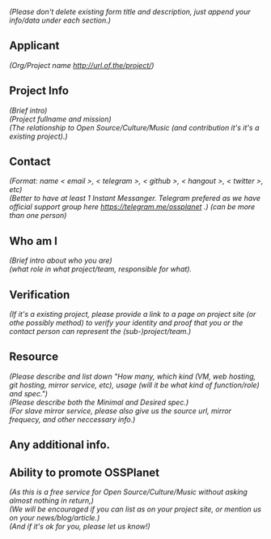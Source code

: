 _(Please don't delete existing form title and description, just append your info/data under each section.)_  


## Applicant
_(Org/Project name <http://url.of.the/project/>)_



## Project Info
_(Brief intro)_  
_(Project fullname and mission)_  
_(The relationship to Open Source/Culture/Music (and contribution it's it's a existing project).)_  



## Contact
_(Format: name < email >, < telegram >, < github >, < hangout >, < twitter >, etc)_  
_(Better to have at least 1 Instant Messanger. Telegram prefered as we have official support group here https://telegram.me/ossplanet .)_ 
_(can be more than one person)_



## Who am I
_(Brief intro about who you are)_  
_(what role in what project/team, responsible for what)._



## Verification
_(If it's a existing project, please provide a link to a page on project site (or othe possibly method) to verify your identity and proof that you or the contact person can represent the (sub-)project/team.)_



## Resource
_(Please describe and list down "How many, which kind (VM, web hosting, git hosting, mirror service, etc), usage (will it be what kind of function/role) and spec.")_  
_(Please describe both the Minimal and Desired spec.)_  
_(For slave mirror service, please also give us the source url, mirror frequecy, and other neccessary info.)_


## Any additional info.



## Ability to promote OSSPlanet
_(As this is a free service for Open Source/Culture/Music without asking almost nothing in return,)_  
_(We will be encouraged if you can list as on your project site, or mention us on your news/blog/article.)_  
_(And if it's ok for you, please let us know!)_


